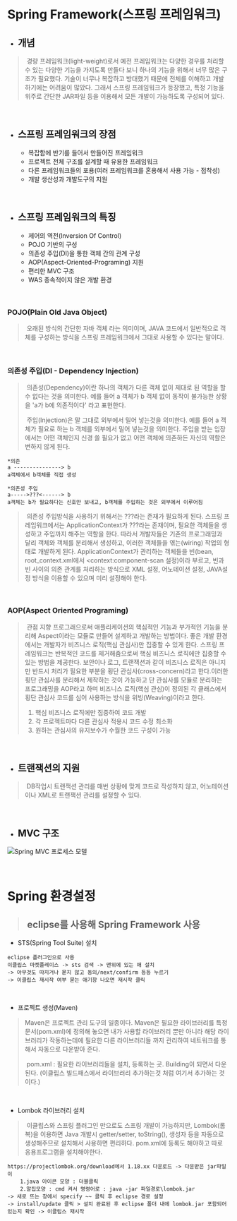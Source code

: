 # Spring Framework(스프링 프레임워크)

- ## 개념
>&nbsp;경량 프레임워크(light-weight)로서 예전 프레임워크는 다양한 경우를 처리할 수 있는 다양한 기능을 가지도록 만들다
보니 하나의 기능을 위해서 너무 많은 구조가 필요했다. 기술이 너무나 복잡하고 방대했기 때문에 전체를 이해하고 개발하기에는 어려움이 많았다. 그래서 스프링 프레임워크가 등장했고, 특정 기능을 위주로 간단한 JAR파일 등을 이용해서
모든 개발이 가능하도록 구성되어 있다.

<br>

- ## 스프링 프레임워크의 장점
  - 복잡함에 반기를 들어서 만들어진 프레임워크
  - 프로젝트 전체 구조를 설계할 때 유용한 프레임워크
  - 다른 프레임워크들의 포용(여러 프레임워크를 혼용해서 사용 가능 - 접착성)
  - 개발 생산성과 개발도구의 지원

<br>

- ## 스프링 프레임워크의 특징
  - 제어의 역전(Inversion Of Control)
  - POJO 기반의 구성
  - 의존성 주입(DI)을 통한 객체 간의 관계 구성
  - AOP(Aspect-Oriented-Programing) 지원
  - 편리한 MVC 구조
  - WAS 종속적이지 않은 개발 환경

<br>

### POJO(Plain Old Java Object)
>&nbsp;오래된 방식의 간단한 자바 객체 라는 의미이며, JAVA 코드에서 일반적으로 객체를 구성하는 방식을 스프링 프레임워크에서 그대로 사용할 수 있다는 말이다.

<br>

### 의존성 주입(DI - Dependency Injection)
>&nbsp;의존성(Dependency)이란 하나의 객체가 다른 객체 없이 제대로 된 역할을 할 수 없다는 것을 의미한다. 
>예를 들어 a 객체가 b 객체 없이 동작이 불가능한 상황을 'a가 b에 의존적이다' 라고 표현한다.<br>
>
>&nbsp;주입(Injection)은 말 그대로 외부에서 밀어 넣는것을 의미한다. 예를 들어 a 객체가 필요로 하는 b 객체를 외부에서 밀어 넣는것을 의미한다. 
>주입을 받는 입장에서는 어떤 객체인지 신경 쓸 필요가 없고 어떤 객체에 의존하든 자신의 역할은 변하지 않게 된다.

```
*의존
a ---------------> b
a객체에서 b객체를 직접 생성

*의존성 주입
a----->???<------> b
a객체는 b가 필요하다는 신호만 보내고, b객체를 주입하는 것은 외부에서 이루어짐
```

>&nbsp;의존성 주입방식을 사용하기 위해서는 ???라는 존재가 필요하게 된다. 스프링 프레임워크에서는 ApplicationContext가 ???라는 존재이며, 필요한 객체들을
생성하고 주입까지 해주는 역할을 한다. 따라서 개발자들은 기존의 프로그래밍과 달리 객체와 객체를 분리해서 생성하고, 이러한 객체들을 엮는(wiring) 작업의
형태로 개발하게 된다. ApplicationContext가 관리하는 객체들을 빈(bean, root_context.xml에서 <context:component-scan 설정)이라 부르고, 빈과 빈 사이의 의존 관계를 처리하는 방식으로 XML 설정, 어노테이션 설정, JAVA설정 방식을 이용할 수 있으며 미리 설정해야 한다.

<br>

### AOP(Aspect Oriented Programing)
>&nbsp;관점 지향 프로그래으로써 애플리케이션의 핵심적인 기능과 부가적인 기능을 분리해 Aspect이라는 모듈로 만들어 설계하고 개발하는 방법이다. 좋은 개발 환경에서는 개발자가 비즈니스 로직(핵심 관심사)만 집중할 수 있게 한다. 스프링 프레임워크는 반복적인 코드를 제거해줌으로써 핵심 비즈니스 로직에만 집중할 수 있는 방법을 제공한다. 보안이나 로그, 트랜잭션과 같이 비즈니스 로직은 아니지만 반드시 처리가 필요한 부분을 횡단 관심사(cross-concern)라고 한다.이러한 횡단 관심사를 분리해서 제작하는 것이 가능하고 단 관심사를 모듈로 분리하는 프로그래밍을 AOP라고 하며 비즈니스 로직(핵심 관심)이 정의된 각 클래스에서 횡단 관심사 코드를 심어 사용하는 방식을 위빙(Weaving)이라고 한다.
>
>1) 핵심 비즈니스 로직에만 집중하여 코드 개발
>2) 각 프로젝트마다 다른 관심사 적용시 코드 수정 최소화
>3) 원하는 관심사의 유지보수가 수월한 코드 구성이 가능

<br>

- ## 트랜잭션의 지원
>&nbsp;DB작업시 트랜잭션 관리를 매번 상황에 맞게 코드로 작성하지 않고,
어노테이션이나 XML로 트랜잭션 관리를 설정할 수 있다.

<br>

- ## MVC 구조
![Spring MVC 프로세스 모델](https://t1.daumcdn.net/cfile/tistory/2219E449553CF49A29)
> 

<br>

# Spring 환경설정
>## &nbsp;eclipse를 사용해 Spring Framework 사용

- STS(Spring Tool Suite) 설치

```
eclipse 플러그인으로 사용
이클립스 마켓플레이스 -> sts 검색 -> 맨위에 있는 애 설치
-> 아무것도 따지거나 묻지 않고 동의/next/confirm 등등 누르기
-> 이클립스 재시작 여부 묻는 애기창 나오면 재시작 클릭
```

<br>

- 프로젝트 생성(Maven)

>Maven은 프로젝트 관리 도구의 일종이다. Maven은 필요한 라이브러리를 특정 문서(pom.xml)에 정의해 놓으면 내가 사용할 라이브러리 뿐만 아니라 해당 라이브러리가 작동하는데에 필요한 다른 라이브러리들 까지 관리하여 네트워크를 통해서 자동으로 다운받아 준다.<br>
> 
>&nbsp;pom.xml : 필요한 라이브러리들을 설치, 등록하는 곳. Building이 되면서 다운된다. (이클립스 빌드패스에서 라이브러리 추가하는것 처럼 여기서 추가하는 것이다.)

<br>

- Lombok 라이브러리 설치

>&nbsp;이클립스와 스프링 플러그인 만으로도 스프링 개발이 가능하지만, Lombok(롬복)을 이용하면 Java 개발시 getter/setter, toString(), 생성자 등을 자동으로 생성해주므로 설치해서 사용하면 편리하다.
pom.xml에 등록도 해야하고 따로 응용프로그램을 설치해야한다.

```
https://projectlombok.org/download에서 1.18.xx 다운로드 -> 다운받은 jar파일이
	1.java 아이콘 모양 : 더블클릭
	2.알집모양 : cmd 켜서 명령어로 : java -jar 파일경로\lombok.jar
-> 새로 뜨는 창에서 specify ~~ 클릭 후 eclipse 경로 설정
-> install/update 클릭 > 설치 완료된 후 eclipse 폴더 내에 lombok.jar 포함되어 있는지 확인 -> 이클립스 재시작
```
<br>





